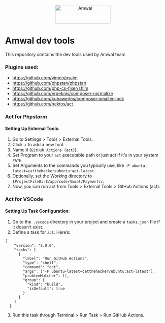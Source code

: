 <p align="center">
  <a href="https://amwal.tech/?utm_source=github&utm_medium=logo" target="_blank">
    <img src="https://uploads-ssl.webflow.com/62294ce746440b7bc08b4fc5/624352eb48193d537d329386_1-2-p-500.png" alt="Amwal" width="180" height="60">
  </a>
</p>

# Amwal dev tools
This repository contains the dev tools used by Amwal team.

### Plugins used:
- https://github.com/vimeo/psalm
- https://github.com/phpstan/phpstan
- https://github.com/php-cs-fixer/shim
- https://github.com/ergebnis/composer-normalize
- https://github.com/kubawerlos/composer-smaller-lock
- https://github.com/nektos/act

### Act for Phpstorm
#### Setting Up External Tools:
1. Go to Settings > Tools > External Tools.
2. Click + to add a new tool.
3. Name it (`GitHub Actions (act)`).
4. Set Program to your `act` executable path or just act if it's in your system `PATH`.
5. Set Arguments to the commands you typically use, like `-P ubuntu-latest=catthehacker/ubuntu:act-latest`.
6. Optionally, set the Working directory to `$ProjectFileDir$/app/code/Amwal/Payments/`.
7. Now, you can run act from Tools > External Tools > GitHub Actions (act).


### Act for VSCode
#### Setting Up Task Configuration:
1. Go to the` .vscode` directory in your project and create a `tasks.json` file if it doesn't exist.
2. Define a task for `act`. Here’s:
```
{
    "version": "2.0.0",
    "tasks": [
      {
        "label": "Run GitHub Actions",
        "type": "shell",
        "command": "act",
        "args": ["-P ubuntu-latest=catthehacker/ubuntu:act-latest"],
        "problemMatcher": [],
        "group": {
          "kind": "build",
          "isDefault": true
        }
      }
    ]
  }
```
3. Run this task through Terminal > Run Task > Run GitHub Actions.
